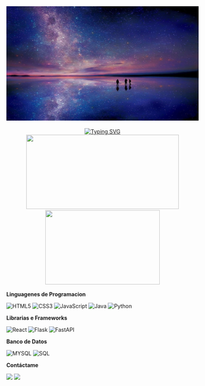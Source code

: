 
<div align="center">
<img src="./src/image/Salar-de-Uyuni-night-Stars.jpg" alt="Gif animado" width="750px" height="300">
</div>

<br>

<div align="center">
<a href="https://git.io/typing-svg"><img src="https://readme-typing-svg.herokuapp.com?font=Doto&weight=500&size=22&pause=1000&width=435&lines=Hola%2C+mi+nombre+es+Carlos+Leonel;Soy+un+Software+Developer;Bienvenido+a+mi+Github" alt="Typing SVG" /></a>
</div>


<div align="center">

<img width="400px" height="195px" src="https://github-readme-stats.vercel.app/api?username=Carlos-Leon3l&show_icons=true&theme=tokyonight" />
<img width="300px" height="195px" src="https://github-readme-stats.vercel.app/api/top-langs/?username=Carlos-Leon3l&layout=compact&theme=tokyonight"/>

</div>
<div>
          
**Linguagenes de Programacion**

![HTML5](https://img.shields.io/badge/html5-%23E34F26.svg?style=for-the-badge&logo=html5&logoColor=white)
![CSS3](https://img.shields.io/badge/css3-%231572B6.svg?style=for-the-badge&logo=css3&logoColor=white)
![JavaScript](https://img.shields.io/badge/javascript-%23323330.svg?style=for-the-badge&logo=javascript&logoColor=%23F7DF1E)
![Java](https://img.shields.io/badge/Java-ED8B00?style=for-the-badge&logo=openjdk&logoColor=white)
![Python](https://img.shields.io/badge/python-3776A6?style=for-the-badge&logo=python&logoColor=white)
</div>
<div> 
          
**Librarias e Frameworks**

![React](https://img.shields.io/badge/react-%2320232a.svg?style=for-the-badge&logo=react&logoColor=%2361DAFB)
![Flask](https://img.shields.io/badge/Flask-000000?style=for-the-badge&logo=Flask&logoColor=white)
![FastAPI](https://img.shields.io/badge/FastAPI-005571?style=for-the-badge&logo=fastapi)
</div>
<div> 
          
**Banco de Datos**
          
![MYSQL](https://img.shields.io/badge/MySQL-4479A1?style=for-the-badge&logo=mysql&logoColor=white)
![SQL](https://img.shields.io/badge/-SQL-000?&logo=MySQL&logoColor=4479A1)
</div>
<div> 

**Contáctame**

<a href="www.linkedin.com/in/carlos-leonel-n-quispe-33305431b" target="_blank"><img src="https://img.shields.io/badge/Gmail-D14836?style=for-the-badge&logo=gmail&logoColor=white" target="_blank"></a> 
<a href = "carlos.leonel268@gmail.com"><img src="https://img.shields.io/badge/LinkedIn-0077B5?style=for-the-badge&logo=linkedin&logoColor=white" target="_blank"></a>
</div>
